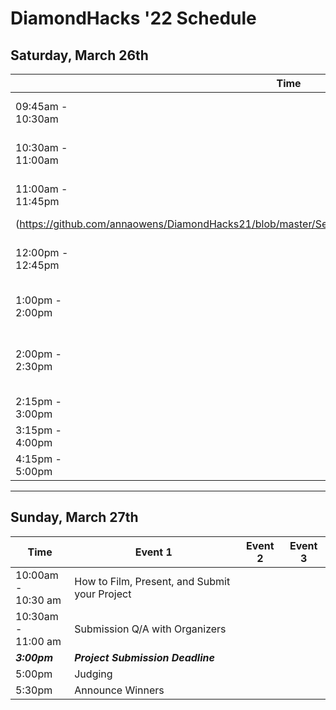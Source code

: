 # DiamondHacks '22 Schedule
## Saturday, March 26th
|      **Time**      | **Event 1** | **Event 2** |**Event 3**|
|----------|-------------|-------------|-----------|
|09:45am -</br> 10:30am|[Opening Keynote Ceremony ](https://github.com/annaowens/DiamondHacks21/blob/master/Session%20Information/Keynote%20Speaker%20Abstract.md)|||
|10:30am -</br> 11:00am|Introduction to GitHub|Advanced Career Workshop||
|11:00am -</br> 11:45pm|Live Q&A with Organizers||
(https://github.com/annaowens/DiamondHacks21/blob/master/Session%20Information/Android%20Workshop.md)||
|12:00pm -</br> 12:45pm|Web Development Workshop|Mobile App iOS Workshop|Mobile App Android Workshop|
|1:00pm -</br> 2:00pm|[Sponsor Networking Lunch](https://github.com/annaowens/DiamondHacks21/blob/master/Session%20Information/Sponsor%20Lunch.md)|||
|2:00pm -</br> 2:30pm|[Database Crash Course with Dr. Ignacio Dominguez](https://github.com/annaowens/DiamondHacks21/blob/master/Session%20Information/Database%20Crash%20Course.md)|Data Visualization Drop-In Session||
|2:15pm -</br> 3:00pm|Introduction to OOP|Intro to AI|
|3:15pm -</br> 4:00pm|Data Science Career|UX/UI Career||
|4:15pm -</br> 5:00pm|PM Roles|Cyber Career|

---
## Sunday, March 27th
| **Time** | **Event 1** | **Event 2** |**Event 3**|
|----------|-------------|-------------|-----------|
|10:00am -</br> 10:30 am|How to Film, Present, and Submit your Project|||
|10:30am -</br> 11:00 am|Submission Q/A with Organizers|||
|***3:00pm***|***Project Submission Deadline***|
|5:00pm|Judging|||
|5:30pm|Announce Winners|||
